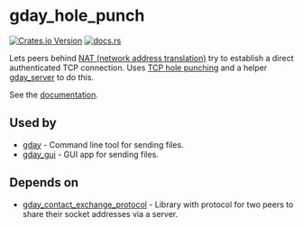 # gday_hole_punch
[![Crates.io Version](https://img.shields.io/crates/v/gday_hole_punch)](https://crates.io/crates/gday_hole_punch)
[![docs.rs](https://img.shields.io/docsrs/gday_hole_punch)](https://docs.rs/gday_hole_punch/)

Lets peers behind [NAT (network address translation)](https://en.wikipedia.org/wiki/Network_address_translation)
try to establish a direct authenticated TCP connection.
Uses [TCP hole punching](https://en.wikipedia.org/wiki/TCP_hole_punching)
and a helper [gday_server](https://crates.io/crates/gday_server) to do this.

See the [documentation](https://docs.rs/gday_hole_punch/).

## Used by
- [gday](https://crates.io/crates/gday) - Command line tool for sending files.
- [gday_gui](/gday_gui/) - GUI app for sending files.

## Depends on
- [gday_contact_exchange_protocol](https://docs.rs/gday_contact_exchange_protocol/) - Library with protocol for two peers to share their socket addresses via a server.
